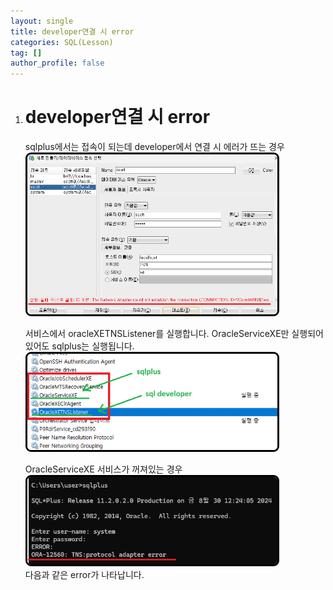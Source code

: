```yaml
---
layout: single
title: developer연결 시 error
categories: SQL(Lesson)
tag: []
author_profile: false
---   
```


1. # developer연결 시 error
   sqlplus에서는 접속이 되는데 developer에서 연결 시 에러가 뜨는 경우   
   <img src="../../../imgs/LESSON/SQL(Lesson)/developer_conn_error_1.png" style="border:3px solid black;border-radius:9px;width:400px">   

   서비스에서 oracleXETNSListener를 실행합니다. OracleServiceXE만 실행되어 있어도 sqlplus는 실행됩니다.   
   <img src="../../../imgs/LESSON/SQL(Lesson)/developer_conn_error_3.png" style="border:3px solid black;border-radius:9px;width:400px">   

   OracleServiceXE 서비스가 꺼져있는 경우   
   <img src="../../../imgs/LESSON/SQL(Lesson)/developer_conn_error_2.png" style="border:3px solid black;border-radius:9px;width:400px">   
   다음과 같은 error가 나타납니다.   

